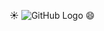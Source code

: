 :sunny:
![GitHub Logo](https://raw.githubusercontent.com/xbilin2/myportfolio/add-images-links/Octocat.GIF)
:smile:
